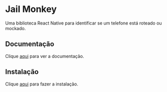 # Jail Monkey

Uma biblioteca React Native para identificar se um telefone está roteado ou mockado.

## Documentação

Clique [aqui](https://github.com/GantMan/jail-monkey) para ver a documentação.

## Instalação

Clique [aqui](https://www.npmjs.com/package/jail-monkey) para fazer a instalação.